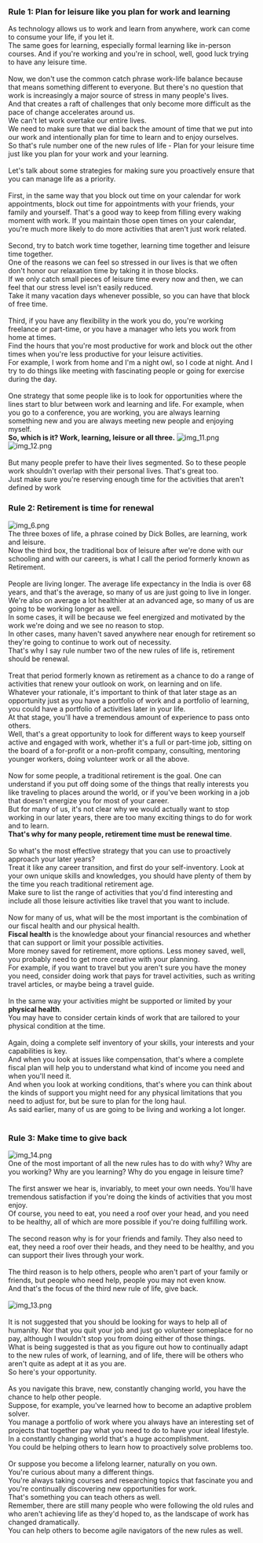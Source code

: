 ### Rule 1: Plan for leisure like you plan for work and learning
As technology allows us to work and learn from anywhere, work can come to consume your life, if you let it.  <br>
The same goes for learning, especially formal learning like in-person courses. And if you're working and you're in school, well, good luck trying to have any leisure time. <br> 
 <br>
Now, we don't use the common catch phrase work-life balance because that means something different to everyone. But there's no question that work is increasingly a major source of stress in many people's lives. <br> 
And that creates a raft of challenges that only become more difficult as the pace of change accelerates around us.  <br>
We can't let work overtake our entire lives.  <br>
We need to make sure that we dial back the amount of time that we put into our work and intentionally plan for time to learn and to enjoy ourselves. <br> 
So that's rule number one of the new rules of life - Plan for your leisure time just like you plan for your work and your learning. <br> 
 <br>
Let's talk about some strategies for making sure you proactively ensure that you can manage life as a priority. <br> 
 <br>
First, in the same way that you block out time on your calendar for work appointments, block out time for appointments with your friends, your family and yourself. That's a good way to keep from filling every waking moment with work. If you maintain those open times on your calendar, you're much more likely to do more activities that aren't just work related. <br> 
 <br>
Second, try to batch work time together, learning time together and leisure time together.  <br>
One of the reasons we can feel so stressed in our lives is that we often don't honor our relaxation time by taking it in those blocks. <br> 
If we only catch small pieces of leisure time every now and then, we can feel that our stress level isn't easily reduced. <br> 
Take it many vacation days whenever possible, so you can have that block of free time. <br> 
 <br>
Third, if you have any flexibility in the work you do, you're working freelance or part-time, or you have a manager who lets you work from home at times.  <br>
Find the hours that you're most productive for work and block out the other times when you're less productive for your leisure activities.  <br>
For example, I work from home and I'm a night owl, so I code at night. And I try to do things like meeting with fascinating people or going for exercise during the day. <br> 
 <br>
One strategy that some people like is to look for opportunities where the lines start to blur between work and learning and life. For example, when you go to a conference, you are working, you are always learning something new and you are always meeting new people and enjoying myself. <br> 
**So, which is it? Work, learning, leisure or all three.**
![img_11.png](img_11.png) <br>
![img_12.png](img_12.png) <br>
 <br>
But many people prefer to have their lives segmented. So to these people work shouldn't overlap with their personal lives. That's great too. <br> 
Just make sure you're reserving enough time for the activities that aren't defined by work <br>

### Rule 2: Retirement is time for renewal

![img_6.png](img_6.png) <br>
The three boxes of life, a phrase coined by Dick Bolles, are learning, work and leisure.  <br>
Now the third box, the traditional box of leisure after we're done with our schooling and with our careers, is what I call the period formerly known as Retirement. <br> 
 <br>
People are living longer. The average life expectancy in the India is over 68 years, and that's the average, so many of us are just going to live in longer. <br> 
We're also on average a lot healthier at an advanced age, so many of us are going to be working longer as well.  <br>
In some cases, it will be because we feel energized and motivated by the work we're doing and we see no reason to stop. <br> 
In other cases, many haven't saved anywhere near enough for retirement so they're going to continue to work out of necessity. <br> 
That's why I say rule number two of the new rules of life is, retirement should be renewal.  <br>
 <br>
Treat that period formerly known as retirement as a chance to do a range of activities that renew your outlook on work, on learning and on life. <br> 
Whatever your rationale, it's important to think of that later stage as an opportunity just as you have a portfolio of work and a portfolio of learning, you could have a portfolio of activities later in your life. <br> 
At that stage, you'll have a tremendous amount of experience to pass onto others.  <br>
Well, that's a great opportunity to look for different ways to keep yourself active and engaged with work, whether it's a full or part-time job, sitting on the board of a for-profit or a non-profit company, consulting, mentoring younger workers, doing volunteer work or all the above. <br> 
 <br>
Now for some people, a traditional retirement is the goal. One can understand if you put off doing some of the things that really interests you like traveling to places around the world, or if you've been working in a job that doesn't energize you for most of your career. <br> 
But for many of us, it's not clear why we would actually want to stop working in our later years, there are too many exciting things to do for work and to learn.  <br>
**That's why for many people, retirement time must be renewal time**.  <br>
 <br>
So what's the most effective strategy that you can use to proactively approach your later years? <br> 
Treat it like any career transition, and first do your self-inventory. Look at your own unique skills and knowledges, you should have plenty of them by the time you reach traditional retirement age. <br> 
Make sure to list the range of activities that you'd find interesting and include all those leisure activities like travel that you want to include.  <br>
 <br>
Now for many of us, what will be the most important is the combination of our fiscal health and our physical health. <br> 
**Fiscal health** is the knowledge about your financial resources and whether that can support or limit your possible activities. <br> 
More money saved for retirement, more options. Less money saved, well, you probably need to get more creative with your planning. <br> 
For example, if you want to travel but you aren't sure you have the money you need, consider doing work that pays for travel activities, such as writing travel articles, or maybe being a travel guide. <br> 
 <br>
In the same way your activities might be supported or limited by your **physical health**. <br> 
You may have to consider certain kinds of work that are tailored to your physical condition at the time. <br> 
 <br>
Again, doing a complete self inventory of your skills, your interests and your capabilities is key. <br> 
And when you look at issues like compensation, that's where a complete fiscal plan will help you to understand what kind of income you need and when you'll need it. <br> 
And when you look at working conditions, that's where you can think about the kinds of support you might need for any physical limitations that you need to adjust for, but be sure to plan for the long haul. <br> 
As said earlier, many of us are going to be living and working a lot longer. <br>
 <br>
### Rule 3: Make time to give back
![img_14.png](img_14.png) <br>
One of the most important of all the new rules has to do with why? Why are you working? Why are you learning? Why do you engage in leisure time? <br> 
 <br>
The first answer we hear is, invariably, to meet your own needs. You'll have tremendous satisfaction if you're doing the kinds of activities that you most enjoy. <br> 
Of course, you need to eat, you need a roof over your head, and you need to be healthy, all of which are more possible if you're doing fulfilling work.  <br>
 <br>
The second reason why is for your friends and family. They also need to eat, they need a roof over their heads, and they need to be healthy, and you can support their lives through your work. <br> 
 <br>
The third reason is to help others, people who aren't part of your family or friends, but people who need help, people you may not even know. <br> 
And that's the focus of the third new rule of life, give back.  <br>
 <br>
![img_13.png](img_13.png) <br>
 <br>
It is not suggested that you should be looking for ways to help all of humanity. Nor that you quit your job and just go volunteer someplace for no pay, although I wouldn't stop you from doing either of those things. <br> 
What is being suggested is that as you figure out how to continually adapt to the new rules of work, of learning, and of life, there will be others who aren't quite as adept at it as you are.  <br>
So here's your opportunity.  <br> <br>
As you navigate this brave, new, constantly changing world, you have the chance to help other people. <br> 
Suppose, for example, you've learned how to become an adaptive problem solver.  <br>
You manage a portfolio of work where you always have an interesting set of projects that together pay what you need to do to have your ideal lifestyle. <br> 
In a constantly changing world that's a huge accomplishment.  <br>
You could be helping others to learn how to proactively solve problems too. <br> 
 <br>
Or suppose you become a lifelong learner, naturally on you own. <br> 
You're curious about many a different things. <br>
You're always taking courses and researching topics that fascinate you and you're continually discovering new opportunities for work. <br> 
That's something you can teach others as well.  <br>
Remember, there are still many people who were following the old rules and who aren't achieving life as they'd hoped to, as the landscape of work has changed dramatically. <br> 
You can help others to become agile navigators of the new rules as well. <br>
